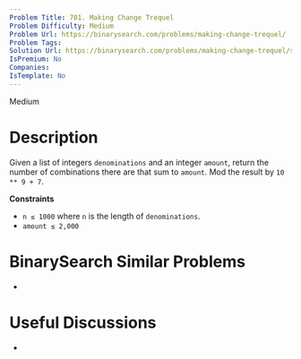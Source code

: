 ```yaml
---
Problem Title: 701. Making Change Trequel
Problem Difficulty: Medium
Problem Url: https://binarysearch.com/problems/making-change-trequel/
Problem Tags: 
Solution Url: https://binarysearch.com/problems/making-change-trequel/solutions/
IsPremium: No
Companies: 
IsTemplate: No
---
```


<span style="color: ;">Medium</span>

# Description

Given a list of integers `denominations` and an integer `amount`, return the number of combinations there are that sum to `amount`. Mod the result by `10 ** 9 + 7`.

**Constraints**

- `n ≤ 1000` where `n` is the length of `denominations`.
- `amount ≤ 2,000`

# BinarySearch Similar Problems

- []()

# Useful Discussions

- []()
